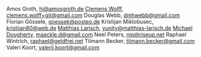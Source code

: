 Amos Groth, hi@amosgroth.de
[Clemens Wolff](https://github.com/c-w/), clemens.wolff+git@gmail.com
Douglas Webb, dmhwebb@gmail.com
Florian Gössele, goessek@posteo.de
Kristijan Miklobusec, kristijan80@web.de
[Matthias Larisch](https://github.com/NerdyProjects/), yunity@matthias-larisch.de
[Michael Dougherty](https://github.com/maackle/), maackle.d@gmail.com
Neel Peters, njp@riseup.net
Raphael Wintrich, raphael@geldfrei.net
Tilmann Becker, tilmann.becker@gmail.com
Valeri Koort, valerij.koort@gmail.com
